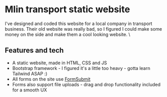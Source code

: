 # Mlin transport static website
I've designed and coded this website for a local company in transport business. Their old website was really bad, so I figured I could make some money on the side and make them a cool looking website. \

## Features and tech
- A static website, made in HTML, CSS and JS
- Bootstrap framework - I figured it's a little too heavy - gotta learn Tailwind ASAP :)
- All forms on the site use [FormSubmit](https://www.formsubmit.co) 
- Forms also support file uploads - drag and drop functionality included for a smooth UX
